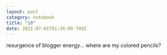 ```yaml
---
layout: post
category: notebook
title: "18"
date: 2021-07-01T01:34:09.749Z
---
```

resurgence of blogger energy... where are my colored pencils?